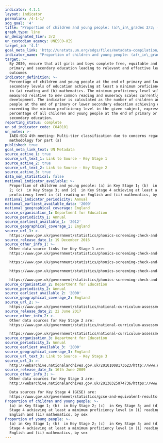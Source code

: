 ```yaml
---
indicator: 4.1.1
layout: indicator
permalink: /4-1-1/
sdg_goal: '4'
title: "Proportion of children and young people: (a)\_in\_grades 2/3; (b) at the end of primary; and (c)\_at\_the end of lower secondary achieving at least a minimum proficiency level in (i) reading and (ii)\_mathematics, by sex"
graph_type: line
un_designated_tier: 3/2
un_custodian_agency: UNESCO-UIS
target_id: '4.1'
goal_meta_link: 'http://unstats.un.org/sdgs/files/metadata-compilation/Metadata-Goal-4.pdf'
indicator_name: "Proportion of children and young people: (a)\_in\_grades 2/3; (b) at the end of primary; and (c)\_at\_the end of lower secondary achieving at least a minimum proficiency level in (i) reading and (ii)\_mathematics, by sex"
target: >-
  By 2030, ensure that all girls and boys complete free, equitable and quality
  primary and secondary education leading to relevant and effective learning
  outcomes
indicator_definition: >-
  Percentage of children and young people at the end of primary and lower
  secondary levels of education achieving at least a minimum proficiency level
  in (a) reading and (b) mathematics. The minimum proficiency level will be
  measured relative to new common reading and numeracy scales currently in
  development. The indicator is calculated as the number of children and young
  people at the end of primary or lower secondary education achieving or
  exceeding the minimum proficiency level in the given subject, expressed as a
  percentage of all children and young people at the end of primary or lower
  secondary education.
reporting_status: complete
un_sd_indicator_code: C040101
un_notes: >-
  IAEG-SDG 4th meeting: Multi-tier classification due to concerns regarding the
  methodology for part (a)
published: true
goal_meta_link_text: UN Metadata
source_active_1: true
source_url_text_1: Link to Source - Key Stage 1
source_active_2: true
source_url_text_2: Link to Source - Key Stage 2
source_active_3: true
data_non_statistical: false
national_indicator_available: >-
  Proportion of children and young people: (a) in Key Stage 1; (b)  in Key Stage
  2; (c)  in Key Stage 3; and (d)  in Key Stage 4 achieving at least a minimum
  proficiency level in (i) reading or English and (ii) mathematics, by sex
national_indicator_periodicity: Annual
national_earliest_available_data: '2000'
national_geographical_coverage: England
source_organisation_1: Department for Education
source_periodicity_1: Annual
source_earliest_available_1: '2012'
source_geographical_coverage_1: England
source_url_1: >-
  https://www.gov.uk/government/statistics/phonics-screening-check-and-key-stage-1-assessments-england-2016 
source_release_date_1: 19 December 2016
source_other_info_1: >-
  Other data source links for Key Stage 1 are: 
  https://www.gov.uk/government/statistics/phonics-screening-check-and-key-stage-1-assessments-england-2015

  https://www.gov.uk/government/statistics/phonics-screening-check-and-key-stage-1-assessments-england-2014

  https://www.gov.uk/government/statistics/phonics-screening-check-and-national-curriculum-assessments-at-key-stage-1-in-england-2013

  https://www.gov.uk/government/statistics/phonics-screening-check-and-national-curriculum-assessments-at-key-stage-1-in-england-2012
source_organisation_2: Department for Education
source_periodicity_2: Annual
source_earliest_available_2: '2000'
source_geographical_coverage_2: England
source_url_2: >-
  https://www.gov.uk/government/statistics/national-curriculum-assessments-key-stage-2-2016-revised
source_release_date_2: 22 June 2017
source_other_info_2: >-
  Other data sources for Key Stage 2 are:
  https://www.gov.uk/government/statistics/national-curriculum-assessments-at-key-stage-2-2015-revised

  https://www.gov.uk/government/statistics/national-curriculum-assessments-at-key-stage-2-2014-revised
source_organisation_3: Department for Education
source_periodicity_3: Annual
source_earliest_available_3: '2000'
source_geographical_coverage_3: England
source_url_text_3: Link to Source - Key Stage 3
source_url_3: >-
  http://webarchive.nationalarchives.gov.uk/20101008173623/http://www.dcsf.gov.uk/rsgateway/DB/SFR/s000847/index.shtml
source_release_date_3: 16th June 2009
source_other_info_3: >-
  Other data sources for Key Stage 3 are:
  http://webarchive.nationalarchives.gov.uk/20130325074736/https://www.education.gov.uk/researchandstatistics/statistics/allstatistics/a00195434/national-curriculum-assessments-at-key-stage-3-in-

  Data sources for Key Stage 4 (GCSE) are:
  https://www.gov.uk/government/statistics/gcse-and-equivalent-results-2016-to-2017-provisional
Proportion of children and young people: >-
  (a) in Key Stage 1; (b)  in Key Stage 2; (c)  in Key Stage 3; and (d)  in Key
  Stage 4 achieving at least a minimum proficiency level in (i) reading or
  English and (ii) mathematics, by sex
Proportion of young people: >-
  (a) in Key Stage 1; (b)  in Key Stage 2; (c)  in Key Stage 3; and (d)  in Key
  Stage 4 achieving at least a minimum proficiency level in (i) reading or
  English and (ii) mathematics, by sex
---
```


